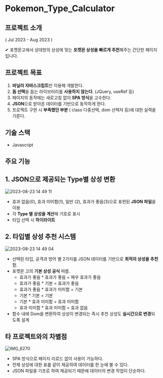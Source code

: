 # Pokemon_Type_Calculator

## 프로젝트 소개

( Jul 2023 - Aug 2023 )

✔ 포켓몬고에서 상대방의 상성에 맞는 **포켓몬 상성을 빠르게 추천**해주는 간단한 페이지입니다.

## 프로젝트 목표

1. **바닐라 자바스크립트**만 이용해 개발한다. 
2. **돔 선택**을 돕는 라이브러리를 **사용하지 않는다**. (JQuery, useRef 등)
3. 페이지의 동작에는 새로고침 없이 **SPA 방식**을 고수한다.
4. **JSON**으로 받아온 데이터를 기반으로 동작하게 한다.
5. 프로젝트 구현 시 **부족했던 부분** ( class 다중선택, dom 선택자 등)에 대한 실력을 기른다.

## 기술 스택

- Javascript

## 주요 기능

## 1. JSON으로 제공되는 Type별 상성 변환

![2023-08-23 14 49 11](https://github.com/2cleanwater/Pokemon_Type_Calculator/assets/32264455/dfc87782-c9f5-44d0-b720-ff4438dc2f37)


- 효과 없음(0), 효과 미미함(1), 일반 (2), 효과가 좋음(3)으로 표현된 **JSON 파일**을 이용
- 각 **Type 별 상성을 계산**해 기호로 표시
- 타입 선택 시 **하이라이트**

## 2. 타입별 상성 추천 시스템

![2023-08-23 14 49 04](https://github.com/2cleanwater/Pokemon_Type_Calculator/assets/32264455/5fdac39e-3b65-49e5-b6c0-e759ce6b00c0)


- 선택된 타입, 공격과 방어 별 2가지를 JSON 데이터를 기반으로 **최적의 상성을 추천**함.
- 포켓몬 고의 **기본 상성 공식** 따름.
    - 효과가 좋음 * 효과가 좋음 = 매우 효과가 좋음
    - 효과가 좋음 * 기본 = 효과가 좋음
    - 효과가 좋음 * 효과가 미미함 = 기본
    - 기본 * 기본 = 기본
    - 기본 * 효과 미미함 = 효과 미미함
    - 효과 미미함 * 효과 미미함 = 효과 없음
- 함수 내에 Dom을 변환하여 상성이 변경되는 즉시 추천 상성도 **실시간으로 변경**되도록 설계

## 타 프로젝트와의 차별점

![IMG_6270](https://github.com/2cleanwater/Pokemon_Type_Calculator/assets/32264455/c05b017d-ea9b-4b3f-a863-77cbfd04e036)


- SPA 방식으로 페이지 리로드 없이 사용이 가능하다.
- 전체 상성에 대한 표를 같이 제공하여 데이터를 한 눈에 볼 수 있다.
- JSON 파일을 기초로 하여 제공되기 때문에 데이터의 변경 작업이 단순하다.
